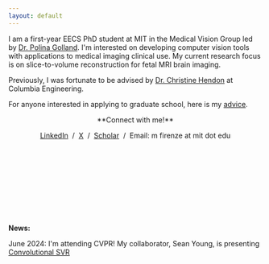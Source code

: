 ```yaml
---
layout: default
---
```


I am a first-year EECS PhD student at MIT in the Medical Vision Group led by [Dr. Polina Golland](https://people.csail.mit.edu/polina/). I'm interested on developing computer vision tools with applications to medical imaging clinical use. My current research focus is on slice-to-volume reconstruction for fetal MRI brain imaging. 

Previously, I was fortunate to be advised by [Dr. Christine Hendon](https://structurefunctionlab.ee.columbia.edu/) at Columbia Engineering. 

For anyone interested in applying to graduate school, here is my [advice](./grad_advice.md).

<p style="text-align:center"> **Connect with me!**   </p>

<p style="text-align:center">
                  <a href="https://www.linkedin.com/in/margherita-firenze-321b60198/">LinkedIn</a> &nbsp;/&nbsp;
                  <a href="https://x.com/MargheFirenze">X</a> &nbsp;/&nbsp;
                  <a href="https://scholar.google.com/citations?user=1CERZXMAAAAJ&hl=en&oi=ao">Scholar</a> &nbsp;/&nbsp;
                  Email: m firenze at mit dot edu 
                </p>

                
<br><br><br><br><br><br><br><br><br>
**News:** 

June 2024: I'm attending CVPR! My collaborator, Sean Young, is presenting [Convolutional SVR](https://github.com/seannz/svr) 





